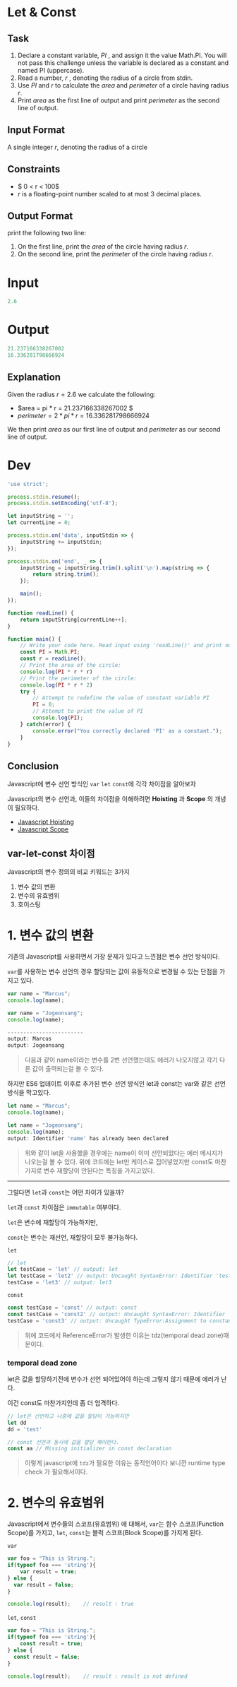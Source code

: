 # Let & Const

## Task

1. Declare a constant variable, $PI$ , and assign it the value Math.PI. You will not pass this challenge unless the variable is declared as a constant and named PI (uppercase).
2. Read a number, $r$ , denoting the radius of a circle from stdin.
3. Use $PI$ and $r$ to calculate the $area$ and $perimeter$ of a circle having radius $r$.
4. Print $area$ as the first line of output and print $perimeter$ as the second line of output.

## Input Format
A single integer $r$, denoting the radius of a circle

## Constraints
* $ 0 < r < 100$
* $r$ is a floating-point number scaled to at most 3 decimal places.

## Output Format

print the following two line:
1. On the first line, print the $area$ of the circle having radius $r$.
2. On the second line, print the $perimeter$ of the circle having radius $r$.

# Input

```js
2.6
```

# Output

```js
21.237166338267002
16.336281798666924
```

## Explanation
Given the radius $r = 2.6$ we calculate the following:
* $area = pi * r = 21.237166338267002 $
* $perimeter = 2 * pi * r = 16.336281798666924$

We then print $area$ as our first line of output and $perimeter$ as our second line of output.


# Dev

```js
'use strict';

process.stdin.resume();
process.stdin.setEncoding('utf-8');

let inputString = '';
let currentLine = 0;

process.stdin.on('data', inputStdin => {
    inputString += inputStdin;
});

process.stdin.on('end', _ => {
    inputString = inputString.trim().split('\n').map(string => {
        return string.trim();
    });

    main();    
});

function readLine() {
    return inputString[currentLine++];
}

function main() {
    // Write your code here. Read input using 'readLine()' and print output using 'console.log()'.
    const PI = Math.PI;
    const r = readLine();
    // Print the area of the circle:
    console.log(PI * r * r)
    // Print the perimeter of the circle:
    console.log(PI * r * 2)
    try {    
        // Attempt to redefine the value of constant variable PI
        PI = 0;
        // Attempt to print the value of PI
        console.log(PI);
    } catch(error) {
        console.error("You correctly declared 'PI' as a constant.");
    }
}
```


## Conclusion
Javascript에 변수 선언 방식인 `var` `let` `const`에 각각 차이점을 알아보자

Javascript의 변수 선언과, 이들의 차이점을 이해하려면
**Hoisting** 과 **Scope** 의 개녕이 필요하다.
  * [Javascript Hoisting](./Javascript-Hoisting.md)
  * [Javascript Scope](./Javascript-Closer-Scope.md)


## var-let-const 차이점
Javascript의 변수 정의의 비교 키워드는 3가지

 1. 변수 값의 변환
 2. 변수의 유효범위
 3. 호이스팅


# 1. 변수 값의 변환

기존의 Javascript를 사용하면서 가장 문제가 있다고 느낀점은 변수 선언 방식이다.

`var`를 사용하는 변수 선언의 경우 할당되는 값이 유동적으로 변경될 수 있는 단점을 가지고 있다.

```Javascript
var name = "Marcus";
console.log(name);

var name = "Jogeonsang";
console.log(name);

------------------------
output: Marcus
output: Jogeonsang
```

> 다음과 같이 name이라는 변수를 2번 선언했는데도 에러가 나오지않고 각기 다른 값이 출력되는걸 볼 수 있다.

하지만 ES6 업데이트 이후로 추가된 변수 선언 방식인 let과 const는 var와 같은 선언 방식을 막고있다.

```Javascript
let name = "Marcus";
console.log(name);

let name = "Jogeonsang";
console.log(name);
output: Identifier 'name' has already been declared
```

> 위와 같이 let을 사용했을 경우에는 name이 이미 선언되었다는 에러 메시지가 나오는걸 볼 수 있다.
> 위에 코드에는 let만 케이스로 집어넣었지만 const도 마찬가지로 변수 재할당이 안된다는 특징을 가지고있다.

---

그럴다면 `let`과 `const`는 어떤 차이가 있을까?

`let`과 `const` 차이점은 `immutable` 여부이다.

 `let`은 변수에 재할당이 가능하지만,

 `const`는 변수는 재선언, 재할당이 모두 불가능하다.


 `let`

```Javascript
// let
let testCase = 'let' // output: let
let testCase = 'let2' // output: Uncaught SyntaxError: Identifier 'testCase' has already been declared
testCase = 'let3' // output: let3
```

`const`

```Javascript
const testCase = 'const' // output: const
const testCase = 'const2' // output: Uncaught SyntaxError: Identifier 'testCase' has already been declared
testCase = 'const3' // output: Uncaught TypeError:Assignment to constant variable.
```

> 위에 코드에서 ReferenceError가 발생한 이유는 tdz(temporal dead zone)때문이다.

### temporal dead zone
let은 값을 할당하기전에 변수가 선언 되어있어야 하는데 그렇지 않기 때문에 에러가 난다.

이건 const도 마찬가지인데 좀 더 엄격하다.

```javascript
// let은 선언하고 나중에 값을 할당이 가능하지만
let dd
dd = 'test'

// const 선언과 동시에 값을 할당 해야한다.
const aa // Missing initializer in const declaration
```

> 이렇게 javascript에 `tdz`가 필요한 이유는 동적언어이다 보니깐 runtime type check 가 필요해서이다.

# 2. 변수의 유효범위
Javascript에서 변수들의 스코프(유효범위) 에 대해서, `var`는 함수 스코프(Function Scope)를 가지고, `let`, `const`는 블럭 스코프(Block Scope)를 가지게 된다.

`var`

```javascript
var foo = "This is String.";
if(typeof foo === 'string'){
    var result = true;
} else {
  var result = false;
}

console.log(result);    // result : true
```

`let`, `const`
```Javascript
var foo = "This is String.";
if(typeof foo === 'string'){
    const result = true;
} else {
  const result = false;
}

console.log(result);    // result : result is not defined
```
